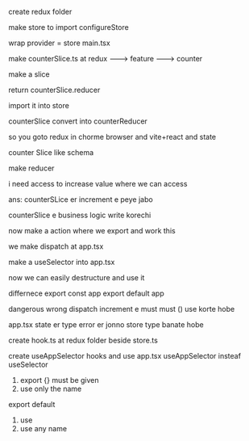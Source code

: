 
create redux folder

make store to import configureStore

wrap provider = store main.tsx

make counterSlice.ts at redux ---> feature ---> counter

make a slice

return counterSlice.reducer

import it into store

counterSlice convert into counterReducer

so you goto redux in chorme browser and vite+react and state

counter Slice like schema

make reducer

i need access to increase value where we can access

ans: counterSLice er increment e peye jabo

counterSlice e business logic write korechi

now make a action where we export and work this

we make dispatch at app.tsx

make a useSelector into app.tsx

now we can easily destructure and use it

differnece export const app export default app

dangerous wrong dispatch increment e must must () use korte hobe

app.tsx state er type error er jonno store type banate hobe

create hook.ts at redux folder beside store.ts

create useAppSelector hooks and use app.tsx useAppSelector insteaf useSelector

1. export {} must be given
2. use only the name

export default

1. use
2. use any name
